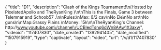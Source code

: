 {
    "title": "D1",
    "description": "Clash of the Kings Tournament!\n(Hosted by PixelatedApollo and TheRyanKing )\n\nThis is the Finals, Game 3 between Telemnar and Schoob57 .\n\nRules:\nMax: 6\/2 cav\nNo Ele\nNo art\nNo guns\n\nMap:Grassy Plains \nMoney: 15k\n\nTheRyanKing's Channel: http:\/\/www.youtube.com\/channel\/UCBIedTsnq6dWn8AAw1X3axw",
    "videoid": "117407830",
    "date_created": "1392941405",
    "date_modified": "1507915919",
    "type": "captivate",
    "layout": "video",
    "url": "\/v\/d1\/117407830"
}